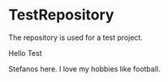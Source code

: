 # TestRepository
The repository is used for a test project.

Hello Test

Stefanos here. I love my hobbies like football.
